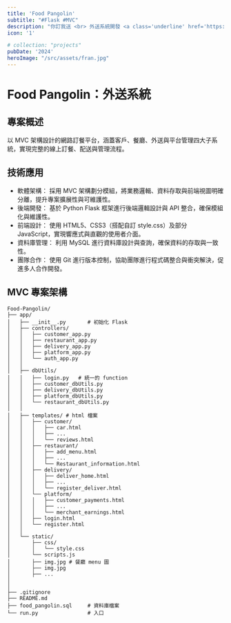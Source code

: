 ```yaml
---
title: 'Food Pangolin'
subtitle: "#Flask #MVC"
description: "你訂我送 <br> 外送系統開發 <a class='underline' href='https://github.com/cyleafish/Food-Pangolin/tree/Final  ' target='_blank'>Food Pangolin</a>"
icon: '1'

# collection: "projects"
pubDate: '2024'
heroImage: "/src/assets/fran.jpg"
---
```

# Food Pangolin：外送系統
## 專案概述
以 MVC 架構設計的網路訂餐平台，涵蓋客戶、餐廳、外送與平台管理四大子系統，實現完整的線上訂餐、配送與管理流程。

## 技術應用
- 軟體架構： 採用 MVC 架構劃分模組，將業務邏輯、資料存取與前端視圖明確分離，提升專案擴展性與可維護性。
- 後端開發： 基於 Python Flask 框架進行後端邏輯設計與 API 整合，確保模組化與維護性。
- 前端設計： 使用 HTML5、CSS3（搭配自訂 style.css）及部分 JavaScript，實現響應式與直觀的使用者介面。
- 資料庫管理： 利用 MySQL 進行資料庫設計與查詢，確保資料的存取與一致性。
- 團隊合作： 使用 Git 進行版本控制，協助團隊進行程式碼整合與衝突解決，促進多人合作開發。

## MVC 專案架構
```
Food-Pangolin/
├── app/
│   ├── __init__.py       # 初始化 Flask
│   ├── controllers/
│   │   ├── customer_app.py
│   │   ├── restaurant_app.py
│   │   ├── delivery_app.py
│   │   ├── platform_app.py
│   │   └── auth_app.py
│   │
│   ├── dbUtils/
│   │   ├── login.py   # 統一的 function
│   │   ├── customer_dbUtils.py
│   │   ├── delivery_dbUtils.py
│   │   ├── platform_dbUtils.py
│   │   └── restaurant_dbUtils.py
│   │
│   ├── templates/ # html 檔案
│   │   ├── customer/
│   │   │   ├── car.html
│   │   │   ├── ...
│   │   │   └── reviews.html
│   │   ├── restaurant/
│   │   │   ├── add_menu.html
│   │   │   ├── ...
│   │   │   └── Restaurant_information.html
│   │   ├── delivery/
│   │   │   ├── deliver_home.html
│   │   │   ├── ...
│   │   │   └── register_deliver.html
│   │   └── platform/
│   │   │   ├── customer_payments.html
│   │   │   ├── ...
│   │   │   └── merchant_earnings.html
│   │   ├── login.html
│   │   └── register.html
│   │
│   └── static/
│       ├── css/
│       │   └── style.css
│       └── scripts.js
│       ├── img.jpg # 餐廳 menu 圖
│       ├── img.jpg
│       ├── ...
│
│
├── .gitignore
├── README.md
├── food_pangolin.sql     # 資料庫檔案
└── run.py                # 入口
```